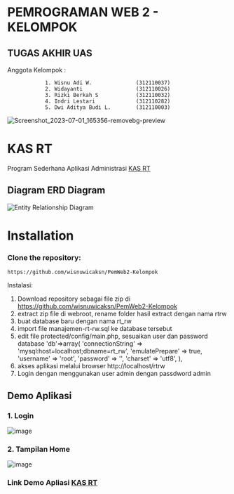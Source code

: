# PEMROGRAMAN WEB 2 - KELOMPOK
## TUGAS AKHIR UAS
Anggota Kelompok :


                1. Wisnu Adi W.              (312110037)
                2. Widayanti                 (312110026)
                3. Rizki Berkah S            (312110032)
                4. Indri Lestari             (312110282)
                5. Dwi Aditya Budi L.        (312110003)


![Screenshot_2023-07-01_165356-removebg-preview](https://github.com/adityabudi09/PemWeb2-Kelompok/assets/115923969/9fd381f4-091c-4e28-b447-e86ed08db53c)
# KAS RT
Program Sederhana Aplikasi Administrasi [KAS RT](http://wisnuwicaksn.byethost12.com/pengelolaanKasFree)


## Diagram ERD Diagram


![Entity Relationship Diagram](https://github.com/Indri211/PemWeb2-Kelompok/assets/116372279/fc1446e6-fc84-44f9-8253-51cc39987808)



# Installation

### Clone the repository:

```
https://github.com/wisnuwicaksn/PemWeb2-Kelompok
```
Instalasi:
1. Download repository sebagai file zip di https://github.com/wisnuwicaksn/PemWeb2-Kelompok
2. extract zip file di webroot, rename folder hasil extract dengan nama rtrw
3. buat database baru dengan nama rt_rw
4. import file manajemen-rt-rw.sql ke database tersebut
5. edit file protected/config/main.php, sesuaikan user dan password database
   'db'=>array(
			'connectionString' => 'mysql:host=localhost;dbname=rt_rw',
			'emulatePrepare' => true,
			'username' => 'root',
			'password' => '',
			'charset' => 'utf8',
		),
6. akses aplikasi melalui browser http://localhost/rtrw
7. Login dengan menggunakan user admin dengan passdword admin


## Demo Aplikasi
### 1. Login


![image](https://github.com/wisnuwicaksn/PemWeb2-Kelompok/assets/116352745/1481dfdd-3c88-4cc5-813e-8666780d6c40)

### 2. Tampilan Home


![image](https://github.com/wisnuwicaksn/PemWeb2-Kelompok/assets/116352745/712f3363-2a12-43f3-b08b-c06e61d3c9de)

### Link Demo Apliasi [KAS RT](http://wisnuwicaksn.byethost12.com/pengelolaanKasFree)
